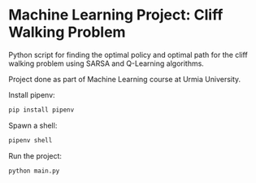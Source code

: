 # Machine Learning Project: Cliff Walking Problem

Python script for finding the optimal policy and optimal path for the cliff walking problem using SARSA and Q-Learning algorithms.

Project done as part of Machine Learning course at Urmia University.

Install pipenv:

```bash
pip install pipenv
```

Spawn a shell:

```bash
pipenv shell
```

Run the project:

```bash
python main.py
```

